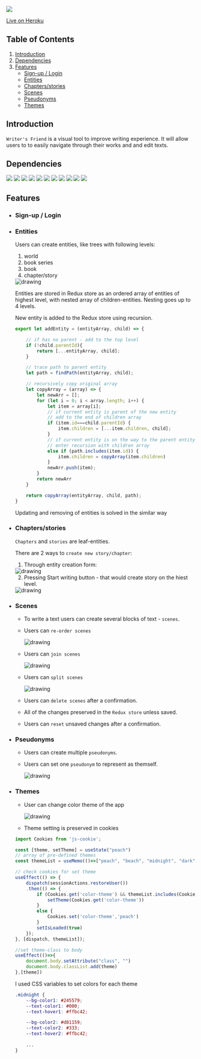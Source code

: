 ![](/wiki/writers-friend.png)

[Live on Heroku](https://writers-friend.herokuapp.com/)

## Table of Contents

1. [Introduction](#introduction)
2.  [Dependencies](#dependencies)
3.  [Features](#features)
	- [Sign-up / Login](#signup)
	- [Entities](#entities)
	- [Chapters/stories](#chapter)
	- [Scenes](#scenes)
	- [Pseudonyms](#pseudonyms)
	- [Themes](#themes)

## Introduction

`Writer's Friend` is a visual tool to improve writing experience. It will allow users to to easily navigate through their works and and edit texts.

## Dependencies

<a href="https://www.heroku.com/"><img src="https://img.shields.io/badge/-Heroku-430098?logo=Heroku" /></a>
<a href="https://www.npmjs.com/package/express"><img src="https://img.shields.io/badge/-Express.js-000000?logo=Express" /></a>
<a href="https://www.postgresql.org/"><img src="https://img.shields.io/badge/-PostgreSQL-336791?logo=PostgreSQL" /></a>
<a href="https://reactjs.org/"><img src="https://img.shields.io/badge/-React-61DAFB?logo=React&logoColor=333333" /></a>
<a href="https://redux.js.org/"><img src="https://img.shields.io/badge/-Redux-764ABC?logo=Redux" /></a>
<a href="https://sequelize.org/"><img src="https://img.shields.io/badge/-Sequelize-039BE5" /></a>
<a href="https://www.npmjs.com/package/react-beautiful-dnd"> <img src="https://img.shields.io/badge/-React Beautiful DND-61DAFB?logo=React&logoColor=333333" /></a>
<a href="https://draftjs.org/"><img src="https://img.shields.io/badge/-Draft.js-843131" /></a>
<a href="https://developer.mozilla.org/en-US/docs/Web/CSS"><img src="https://img.shields.io/badge/-CSS3-1572B6?logo=CSS3" /></a>
<a href="https://developer.mozilla.org/en-US/docs/Web/HTML"><img src="https://img.shields.io/badge/-HTML5-E34F26?logo=HTML5&logoColor=ffffff" /></a>
<a href="https://developer.mozilla.org/en-US/docs/Web/JavaScript"><img src="https://img.shields.io/badge/-JavaScript-F7DF1E?logo=JavaScript&logoColor=333333" /></a>

## Features

- ### Sign-up / Login <a id="signup" ></a>

- ### Entities
	Users can create entities, like trees with following levels:
	1. world
	2. book series
	3. book
	4. chapter/story

	<img src="./wiki/gifs/new-book.gif" alt="drawing" style="max-width:300px;"/>
	

	Entities are stored in Redux store as an ordered array of entities of highest level, with nested array of children-entities.
	Nesting goes up to 4 levels.

	New entity is added to the Redux store using recursion.
	```js
	export let addEntity = (entityArray, child) => {
	
		// if has no parent - add to the top level
		if (!child.parentId){
			return [...entityArray, child];
		}

		// trace path to parent entity
		let path = findPath(entityArray, child);

		// recursively copy original array
		let copyArray = (array) => {
			let newArr = [];
			for (let i = 0; i < array.length; i++) {
				let item = array[i];
				// if current entity is parent of the new entity
				// add to the end of children array
				if (item.id===child.parentId) {
					item.children = [...item.children, child];
				}
				// if current entity is on the way to the parent entity
				// enter recursion with children array 
				else if (path.includes(item.id)) {
					item.children = copyArray(item.children)
				}
				newArr.push(item);
			}
			return newArr
		}

		return copyArray(entityArray, child, path);
	}
	```
	Updating and removing of entities is solved in the similar way

- ### Chapters/stories<a id="chapter" ></a>
	`Chapters` and `stories` are leaf-entities.
	
	There are 2 ways to `create new story/chapter`:
	1. Through entity creation form:

	<img src="./wiki/gifs/new-chapter.gif" alt="drawing" style="max-width:300px;"/>

	2. Pressing Start writing button - that would create story on the hiest level.

	<img src="./wiki/gifs/start-writing.gif" alt="drawing" style="max-width:300px;"/>

- ### Scenes
	- To write a text users can create several blocks of text - `scenes`.
	- Users can `re-order scenes`

		<img src="./wiki/gifs/switch-scenes.gif" alt="drawing" style="max-width:300px;"/>

	- Users can `join scenes`

		<img src="./wiki/gifs/join-scenes.gif" alt="drawing" style="max-width:300px;"/>
	
	- Users can `split scenes`

		<img src="./wiki/gifs/split-text.gif" alt="drawing" style="max-width:300px;" />

	- Users can `delete scenes` after a confirmation.
	
	- All of the changes preserved in the `Redux store` unless saved.
	- Users can `reset` unsaved changes after a confirmation.

- ### Pseudonyms
	- Users can create multiple `pseudonyms`.
	- Users can set one `pseudonym` to represent as themself.

		<img src="./wiki/gifs/pseudonym.gif" alt="drawing" style="max-width:300px;"/>

- ### Themes
	- User can change color theme of the app

		<img src="./wiki/gifs/themes.gif" alt="drawing" style="max-width:300px;"/>

	- Theme setting is preserved in cookies

	```js
	import Cookies from 'js-cookie';

	const [theme, setTheme] = useState("peach")
	// array of pre-defined themes
  	const themeList = useMemo(()=>["peach", "beach", "midnight", "dark"],[]);

	// check cookies for set theme
	useEffect(() => {
		dispatch(sessionActions.restoreUser())
		.then(() => {
			if (Cookies.get('color-theme') && themeList.includes(Cookies.get('color-theme'))) {
				setTheme(Cookies.get('color-theme'))
			} 
			else {
				Cookies.set('color-theme','peach')
			}
			setIsLoaded(true)
		});
	}, [dispatch, themeList]);

	//set theme-class to body
	useEffect(()=>{
		document.body.setAttribute("class", "")
		document.body.classList.add(theme)
	},[theme])
	```
	I used CSS variables to set colors for each theme

	```css
	.midnight {
		--bg-color1: #245579;
		--text-color1: #000;
		--text-hover1: #ffbc42;

		--bg-color2: #d81159;
		--text-color2: #333;
		--text-hover2: #ffbc42;
		
		...
	}
	```